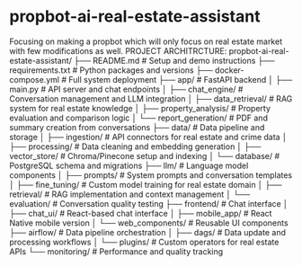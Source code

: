 # propbot-ai-real-estate-assistant
Focusing on making a propbot which will only focus on real estate market with few modifications as well.
PROJECT ARCHITRCTURE:
propbot-ai-real-estate-assistant/
├── README.md # Setup and demo instructions
├── requirements.txt # Python packages and versions
├── docker-compose.yml # Full system deployment
├── app/ # FastAPI backend
│ ├── main.py # API server and chat endpoints
│ ├── chat_engine/ # Conversation management and LLM integration
│ ├── data_retrieval/ # RAG system for real estate knowledge
│ ├── property_analysis/ # Property evaluation and comparison logic
│ └── report_generation/ # PDF and summary creation from conversations
├── data/ # Data pipeline and storage
│ ├── ingestion/ # API connectors for real estate and crime data
│ ├── processing/ # Data cleaning and embedding generation
│ ├── vector_store/ # Chroma/Pinecone setup and indexing
│ └── database/ # PostgreSQL schema and migrations
├── llm/ # Language model components
│ ├── prompts/ # System prompts and conversation templates
│ ├── fine_tuning/ # Custom model training for real estate domain
│ ├── retrieval/ # RAG implementation and context management
│ └── evaluation/ # Conversation quality testing
├── frontend/ # Chat interface
│ ├── chat_ui/ # React-based chat interface
│ ├── mobile_app/ # React Native mobile version
│ └── web_components/ # Reusable UI components
├── airflow/ # Data pipeline orchestration
│ ├── dags/ # Data update and processing workflows
│ └── plugins/ # Custom operators for real estate APIs
└── monitoring/ # Performance and quality tracking
